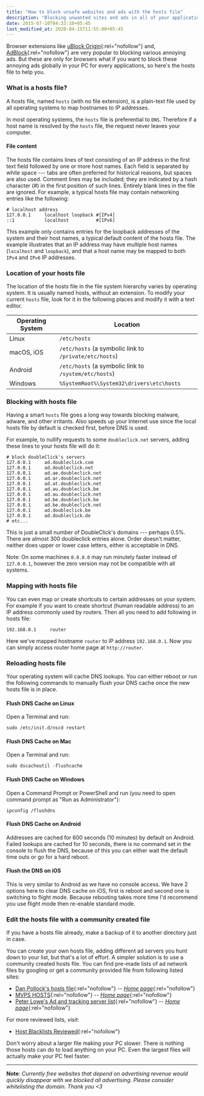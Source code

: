 ```yaml
---
title: "How to block unsafe websites and ads with the hosts file"
description: "Blocking unwanted sites and ads in all of your applications globally and speed up browsing with the hosts file on your PC."
date: 2015-07-10T04:33:10+05:45
last_modified_at: 2020-04-15T11:55:00+05:45
---
```


Browser extensions like [uBlock Origin](https://github.com/gorhill/uBlock){:rel="nofollow"} and, [AdBlock](https://getadblock.com/){:rel="nofollow"} are very popular to blocking various annoying ads. But these are only for browsers what if you want to block these annoying ads globally in your PC for every applications, so here's the hosts file to help you.

### What is a hosts file?

A hosts file, named `hosts` (with no file extension), is a plain-text file used by all operating systems to map hostnames to IP addresses.

In most operating systems, the `hosts` file is preferential to `DNS`. Therefore if a host name is resolved by the `hosts` file, the request never leaves your computer.

#### File content

The hosts file contains lines of text consisting of an IP address in the first text field followed by one or more host names. Each field is separated by white space --- tabs are often preferred for historical reasons, but spaces are also used. Comment lines may be included; they are indicated by a hash character (#) in the first position of such lines. Entirely blank lines in the file are ignored. For example, a typical hosts file may contain networking entries like the following:

```text
# localhost address
127.0.0.1     localhost loopback #[IPv4]
::1           localhost          #[IPv6]
```

This example only contains entries for the loopback addresses of the system and their host names, a typical default content of the hosts file. The example illustrates that an IP address may have multiple host names (`localhost` and `loopback`), and that a host name may be mapped to both `IPv4` and `IPv6` IP addresses.

### Location of your hosts file

The location of the hosts file in the file system hierarchy varies by operating system. It is usually named hosts, without an extension. To modify your current `hosts` file, look for it in the following places and modify it with a text editor.

| Operating System | Location                                               |
| ---------------- | ------------------------------------------------------ |
| Linux            | `/etc/hosts`                                           |
| macOS, iOS       | `/etc/hosts` (a symbolic link to `/private/etc/hosts`) |
| Android          | `/etc/hosts` (a symbolic link to `/system/etc/hosts`)  |
| Windows          | `%SystemRoot%\System32\drivers\etc\hosts`              |

### Blocking with hosts file

Having a smart `hosts` file goes a long way towards blocking malware, adware, and other irritants. Also speeds up your Internet use since the local hosts file by default is checked first, before DNS is used.

For example, to nullify requests to some `doubleclick.net` servers, adding these lines to your hosts file will do it:

```text
# block doubleClick's servers
127.0.0.1     ad.doubleclick.com
127.0.0.1     ad.doubleclick.net
127.0.0.1     ad.ae.doubleclick.net
127.0.0.1     ad.ar.doubleclick.net
127.0.0.1     ad.at.doubleclick.net
127.0.0.1     ad.au.doubleclick.be
127.0.0.1     ad.au.doubleclick.net
127.0.0.1     ad.be.doubleclick.be
127.0.0.1     ad.be.doubleclick.net
127.0.0.1     ad.doubleclick.be
127.0.0.1     ad.doubleclick.de
# etc...
```

This is just a small number of DoubleClick's domains --- perhaps 0.5%. There are almost 300 doubleclick entries alone. Order doesn't matter, neither does upper or lower case letters, either is acceptable in DNS.

Note: On some machines `0.0.0.0` may run minutely faster instead of `127.0.0.1`, however the zero version may not be compatible with all systems.

### Mapping with hosts file

You can even map or create shortcuts to certain addresses on your system. For example if you want to create shortcut (human readable address) to an IP address commonly used by routers. Then all you need to add following in hosts file:

```text
192.168.0.1     router
```

Here we've mapped hostname `router` to IP address `192.168.0.1`. Now you can simply access router home page at `http://router`.

### Reloading hosts file

Your operating system will cache DNS lookups. You can either reboot or run the following commands to manually flush your DNS cache once the new hosts file is in place.

#### Flush DNS Cache on Linux

Open a Terminal and run:

```text
sudo /etc/init.d/nscd restart
```

#### Flush DNS Cache on Mac

Open a Terminal and run:

```text
sudo dscacheutil -flushcache
```

#### Flush DNS Cache on Windows

Open a Command Prompt or PowerShell and run (you need to open command prompt as "Run as Administrator"):

```text
ipconfig /flushdns
```

#### Flush DNS Cache on Android

Addresses are cached for 600 seconds (10 minutes) by default on Android. Failed lookups are cached for 10 seconds, there is no command set in the console to flush the DNS, because of this you can either wait the default time outs or go for a hard reboot.

#### Flush the DNS on iOS

This is very similar to Android as we have no console access. We have 2 options here to clear DNS cache on iOS, first is reboot and second one is switching to flight mode. Because rebooting takes more time I'd recommend you use flight mode then re-enable standard mode.

### Edit the hosts file with a community created file

If you have a hosts file already, make a backup of it to another directory just in case.

You can create your own hosts file, adding different ad servers you hunt down to your list, but that's a lot of effort. A simpler solution is to use a community created hosts file. You can find pre-made lists of ad network files by googling or get a community provided file from following listed sites:

- [Dan Pollock's hosts file](https://someonewhocares.org/hosts/hosts){:rel="nofollow"} -- [_Home page_](https://someonewhocares.org/hosts/){:rel="nofollow"}
- [MVPS HOSTS](https://winhelp2002.mvps.org/hosts.txt){:rel="nofollow"} -- [_Home page_](https://winhelp2002.mvps.org/){:rel="nofollow"}
- [Peter Lowe's Ad and tracking server list](https://pgl.yoyo.org/adservers/serverlist.php?hostformat=hosts&showintro=1&mimetype=plaintext){:rel="nofollow"} -- [_Home page_](https://pgl.yoyo.org/adservers/){:rel="nofollow"}

For more reviewed lists, _visit_:

- [Host Blacklists Reviewed](https://linuxreviews.org/Comparison_of_HOST_file_blacklists#Host_Blacklists_Reviewed){:rel="nofollow"}

Don't worry about a larger file making your PC slower. There is nothing those hosts can do to load anything on your PC. Even the largest files will actually make your PC feel faster.

---

**Note**: _Currently free websites that depend on advertising revenue would quickly disappear with we blocked all advertising. Please consider whitelisting the domain. Thank you <3_
